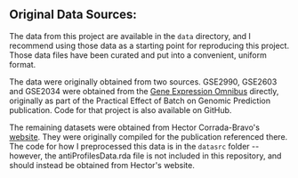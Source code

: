 ## Original Data Sources:

The data from this project are available in the `data` directory, and I recommend using those data as a starting point for reproducing this project. Those data files have been curated and put into a convenient, uniform format.

The data were originally obtained from two sources. GSE2990, GSE2603 and GSE2034 were obtained from the [Gene Expression Omnibus](http://www.ncbi.nlm.nih.gov/geo/) directly, originally as part of the Practical Effect of Batch on Genomic Prediction publication. Code for that project is also available on GitHub.

The remaining datasets were obtained from Hector Corrada-Bravo's [website](http://cbcb.umd.edu/~hcorrada/antiProfiles/). They were originally compiled for the publication referenced there. The code for how I preprocessed this data is in the `datasrc` folder -- however, the antiProfilesData.rda file is not included in this repository, and should instead be obtained from Hector's website.